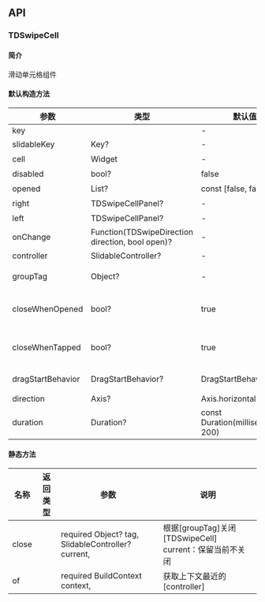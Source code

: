## API
### TDSwipeCell
#### 简介
滑动单元格组件
#### 默认构造方法

| 参数 | 类型 | 默认值 | 说明 |
| --- | --- | --- | --- |
| key |  | - |  |
| slidableKey | Key? | - | 滑动组件的 Key |
| cell | Widget | - | 单元格 [TDCell] |
| disabled | bool? | false | 是否禁用滑动 |
| opened | List<bool>? | const [false, false] | 默认打开，[left, right] |
| right | TDSwipeCellPanel? | - | 右侧滑动操作项面板 |
| left | TDSwipeCellPanel? | - | 左侧滑动操作项面板 |
| onChange |  Function(TDSwipeDirection direction, bool open)? | - | 滑动展开事件 |
| controller | SlidableController? | - | 自定义控制滑动窗口 |
| groupTag | Object? | - | 组，配置后，[closeWhenOpened]、[closeWhenTapped]才起作用 |
| closeWhenOpened | bool? | true | 当同一组（[groupTag]）中的一个[TDSwipeCell]打开时，是否关闭组中的所有其他[TDSwipeCell] |
| closeWhenTapped | bool? | true | 当同一组（[groupTag]）中的一个[TDSwipeCell]被点击时，是否应该关闭组中的所有[TDSwipeCell] |
| dragStartBehavior | DragStartBehavior? | DragStartBehavior.start | 处理拖动开始行为的方式[GestureDetector.dragStartBehavior] |
| direction | Axis? | Axis.horizontal | 可拖动的方向 |
| duration | Duration? | const Duration(milliseconds: 200) | 打开关闭动画时长 |


#### 静态方法

| 名称 | 返回类型 | 参数 | 说明 |
| --- | --- | --- | --- |
| close |  |   required Object? tag,  SlidableController? current, | 根据[groupTag]关闭[TDSwipeCell]      current：保留当前不关闭 |
| of |  |   required BuildContext context, | 获取上下文最近的[controller] |
